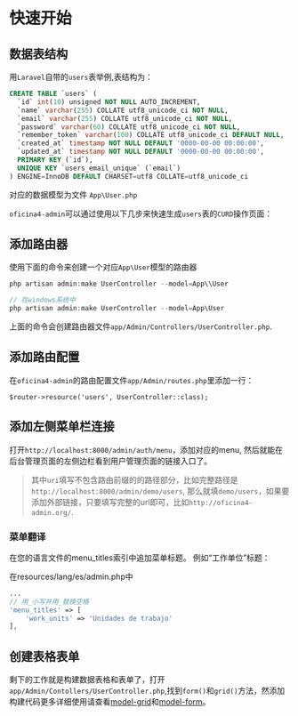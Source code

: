 # 快速开始

## 数据表结构
用`Laravel`自带的`users`表举例,表结构为：
```sql
CREATE TABLE `users` (
  `id` int(10) unsigned NOT NULL AUTO_INCREMENT,
  `name` varchar(255) COLLATE utf8_unicode_ci NOT NULL,
  `email` varchar(255) COLLATE utf8_unicode_ci NOT NULL,
  `password` varchar(60) COLLATE utf8_unicode_ci NOT NULL,
  `remember_token` varchar(100) COLLATE utf8_unicode_ci DEFAULT NULL,
  `created_at` timestamp NOT NULL DEFAULT '0000-00-00 00:00:00',
  `updated_at` timestamp NOT NULL DEFAULT '0000-00-00 00:00:00',
  PRIMARY KEY (`id`),
  UNIQUE KEY `users_email_unique` (`email`)
) ENGINE=InnoDB DEFAULT CHARSET=utf8 COLLATE=utf8_unicode_ci
```
对应的数据模型为文件 `App\User.php`

`oficina4-admin`可以通过使用以下几步来快速生成`users`表的`CURD`操作页面：

## 添加路由器

使用下面的命令来创建一个对应`App\User`模型的路由器
```php
php artisan admin:make UserController --model=App\\User

// 在windows系统中
php artisan admin:make UserController --model=App\User
```

上面的命令会创建路由器文件`app/Admin/Controllers/UserController.php`.

## 添加路由配置

在`oficina4-admin`的路由配置文件`app/Admin/routes.php`里添加一行：
```
$router->resource('users', UserController::class);
```

## 添加左侧菜单栏连接

打开`http://localhost:8000/admin/auth/menu`，添加对应的menu, 然后就能在后台管理页面的左侧边栏看到用户管理页面的链接入口了。

> 其中`uri`填写不包含路由前缀的的路径部分，比如完整路径是`http://localhost:8000/admin/demo/users`, 那么就填`demo/users`，如果要添加外部链接，只要填写完整的url即可，比如`http://oficina4-admin.org/`.

### 菜单翻译

在您的语言文件的menu_titles索引中追加菜单标题。
例如“工作单位”标题：

在resources/lang/es/admin.php中
```php
...
// 用_小写并用_替换空格
'menu_titles' => [
    'work_units' => 'Unidades de trabajo'
],
```

## 创建表格表单

剩下的工作就是构建数据表格和表单了，打开 `app/Admin/Contollers/UserController.php`,找到`form()`和`grid()`方法，然添加构建代码更多详细使用请查看[model-grid](/zh/model-grid.md)和[model-form](/zh/model-form.md)。
